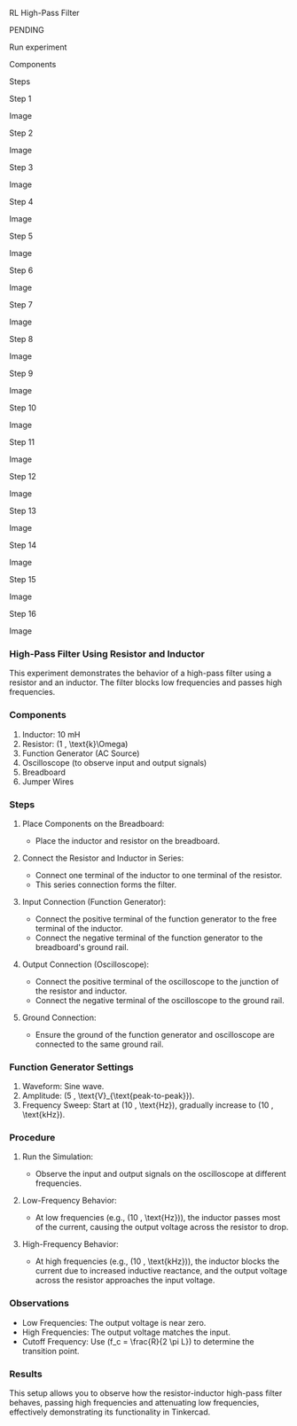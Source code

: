 RL High-Pass Filter

PENDING

Run experiment

Components

Steps

Step 1


Image 

Step 2


Image 

Step 3


Image 

Step 4


Image 

Step 5


Image 

Step 6


Image 

Step 7


Image 

Step 8


Image 

Step 9


Image 

Step 10


Image 

Step 11


Image 

Step 12


Image 

Step 13


Image 

Step 14


Image 

Step 15


Image 

Step 16


Image 

### High-Pass Filter Using Resistor and Inductor

This experiment demonstrates the behavior of a high-pass filter using a resistor and an inductor. The filter blocks low frequencies and passes high frequencies.

### Components
1. Inductor: 10 mH
2. Resistor: \(1 \, \text{k}\Omega\)
3. Function Generator (AC Source)
4. Oscilloscope (to observe input and output signals)
5. Breadboard
6. Jumper Wires

### Steps

1. Place Components on the Breadboard:
   - Place the inductor and resistor on the breadboard.

2. Connect the Resistor and Inductor in Series:
   - Connect one terminal of the inductor to one terminal of the resistor.
   - This series connection forms the filter.

3. Input Connection (Function Generator):
   - Connect the positive terminal of the function generator to the free terminal of the inductor.
   - Connect the negative terminal of the function generator to the breadboard's ground rail.

4. Output Connection (Oscilloscope):
   - Connect the positive terminal of the oscilloscope to the junction of the resistor and inductor.
   - Connect the negative terminal of the oscilloscope to the ground rail.

5. Ground Connection:
   - Ensure the ground of the function generator and oscilloscope are connected to the same ground rail.


### Function Generator Settings

1. Waveform: Sine wave.
2. Amplitude: \(5 \, \text{V}_{\text{peak-to-peak}}\).
3. Frequency Sweep: Start at \(10 \, \text{Hz}\), gradually increase to \(10 \, \text{kHz}\).

### Procedure

1. Run the Simulation:
   - Observe the input and output signals on the oscilloscope at different frequencies.

2. Low-Frequency Behavior:
   - At low frequencies (e.g., \(10 \, \text{Hz}\)), the inductor passes most of the current, causing the output voltage across the resistor to drop.

3. High-Frequency Behavior:
   - At high frequencies (e.g., \(10 \, \text{kHz}\)), the inductor blocks the current due to increased inductive reactance, and the output voltage across the resistor approaches the input voltage.

### Observations

- Low Frequencies: The output voltage is near zero.
- High Frequencies: The output voltage matches the input.
- Cutoff Frequency: Use \(f_c = \frac{R}{2 \pi L}\) to determine the transition point.


### Results

This setup allows you to observe how the resistor-inductor high-pass filter behaves, passing high frequencies and attenuating low frequencies, effectively demonstrating its functionality in Tinkercad.
